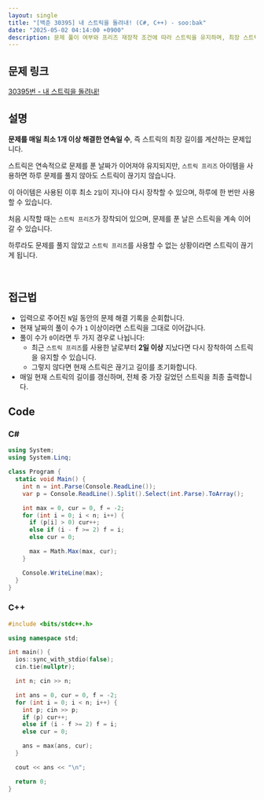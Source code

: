 ```yaml
---
layout: single
title: "[백준 30395] 내 스트릭을 돌려내! (C#, C++) - soo:bak"
date: "2025-05-02 04:14:00 +0900"
description: 문제 풀이 여부와 프리즈 재장착 조건에 따라 스트릭을 유지하며, 최장 스트릭 길이를 계산하는 백준 30395번 내 스트릭을 돌려내! 문제의 C# 및 C++ 풀이 및 해설
---
```


## 문제 링크
[30395번 - 내 스트릭을 돌려내!](https://www.acmicpc.net/problem/30395)

## 설명
**문제를 매일 최소 1개 이상 해결한 연속일 수**, 즉 스트릭의 최장 길이를 계산하는 문제입니다.<br>

스트릭은 연속적으로 문제를 푼 날짜가 이어져야 유지되지만, `스트릭 프리즈` 아이템을 사용하면 하루 문제를 풀지 않아도 스트릭이 끊기지 않습니다.

이 아이템은 사용된 이후 최소 `2일`이 지나야 다시 장착할 수 있으며, 하루에 한 번만 사용할 수 있습니다.

처음 시작할 때는 `스트릭 프리즈`가 장착되어 있으며, 문제를 푼 날은 스트릭을 계속 이어갈 수 있습니다.

하루라도 문제를 풀지 않았고 `스트릭 프리즈`를 사용할 수 없는 상황이라면 스트릭이 끊기게 됩니다.<br>

<br>

## 접근법

- 입력으로 주어진 `N`일 동안의 문제 해결 기록을 순회합니다.
- 현재 날짜의 풀이 수가 `1` 이상이라면 스트릭을 그대로 이어갑니다.
- 풀이 수가 `0`이라면 두 가지 경우로 나뉩니다:
  - 최근 `스트릭 프리즈`를 사용한 날로부터 **2일 이상** 지났다면 다시 장착하여 스트릭을 유지할 수 있습니다.
  - 그렇지 않다면 현재 스트릭은 끊기고 길이를 초기화합니다.
- 매일 현재 스트릭의 길이를 갱신하며, 전체 중 가장 길었던 스트릭을 최종 출력합니다.

## Code

### C#

```csharp
using System;
using System.Linq;

class Program {
  static void Main() {
    int n = int.Parse(Console.ReadLine());
    var p = Console.ReadLine().Split().Select(int.Parse).ToArray();

    int max = 0, cur = 0, f = -2;
    for (int i = 0; i < n; i++) {
      if (p[i] > 0) cur++;
      else if (i - f >= 2) f = i;
      else cur = 0;

      max = Math.Max(max, cur);
    }

    Console.WriteLine(max);
  }
}
```

### C++

```cpp
#include <bits/stdc++.h>

using namespace std;

int main() {
  ios::sync_with_stdio(false);
  cin.tie(nullptr);

  int n; cin >> n;

  int ans = 0, cur = 0, f = -2;
  for (int i = 0; i < n; i++) {
    int p; cin >> p;
    if (p) cur++;
    else if (i - f >= 2) f = i;
    else cur = 0;

    ans = max(ans, cur);
  }

  cout << ans << "\n";

  return 0;
}
```
